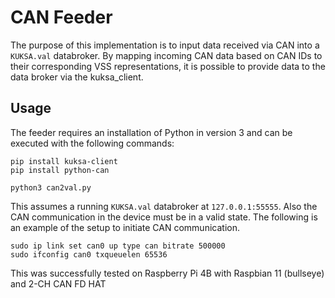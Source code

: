 # CAN Feeder
The purpose of this implementation is to input data received via CAN into a `KUKSA.val` databroker. By mapping incoming CAN data based on CAN IDs to their corresponding VSS representations, it is possible to provide data to the data broker via the kuksa_client.

## Usage
The feeder requires an installation of Python in version 3 and can be executed with the following commands:

```
pip install kuksa-client
pip install python-can

python3 can2val.py
```

This assumes a running `KUKSA.val` databroker at `127.0.0.1:55555`. Also the CAN communication in the device must be in a valid state. The following is an example of the setup to initiate CAN communication.

```
sudo ip link set can0 up type can bitrate 500000
sudo ifconfig can0 txqueuelen 65536
```

This was successfully tested on Raspberry Pi 4B with Raspbian 11 (bullseye) and 2-CH CAN FD HAT
